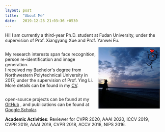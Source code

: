 ```yaml
---
layout: post
title:  "About Me"
date:   2019-12-23 21:03:36 +0530
---
```


Hi! I am currently a third-year Ph.D. student at Fudan University, under the supervision of Prof. Xiangyang Xue and Prof. Yanwei Fu.

<div>
<img src="/img/about/portfolio.png" alt="." width="200" height="200" align="right">
<span style="display:inline-block;width:60%;word-wrap:break-word;white-space:normal;">

My research interests span face recognition, person re-identification and image generation.
<br>
I received my Bachelor's degree from Northwestern Polytechnical University in 2017, under the supervision of Prof. Ying Li.
<br>
More details can be found in my <a href="/img/about/CV_wwx.pdf" target="_blank">CV</a>.
<br>
</span>
</div>

open-source projects can be found at my <a href="https://github.com/wxwangIris" target="_blank">GitHub</a>
, and publications can be found at <a href="https://scholar.google.com/citations?user=BN9Q_dcAAAAJ&hl=en" target="_blank">Google Scholar</a>. 

<b>Academic Activities:</b>
Reviewer for CVPR 2020, AAAI 2020, ICCV 2019, CVPR 2019, AAAI 2019, CVPR 2018, ACCV 2018, NIPS 2016.

